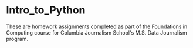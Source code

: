 # Intro_to_Python

These are homework assignments completed as part of the Foundations in Computing course for Columbia Journalism School's M.S. Data Journalism program.
